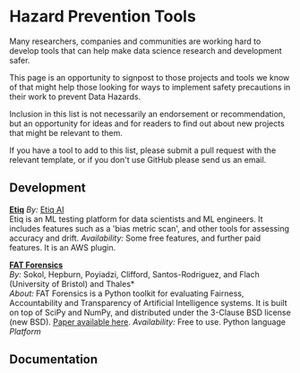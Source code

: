 # Hazard Prevention Tools

Many researchers, companies and communities are working hard to develop tools 
that can help make data science research and development safer. 

This page is an opportunity to signpost to those projects and tools we know of that 
might help those looking for ways to implement safety precautions in their work
to prevent Data Hazards. 

Inclusion in this list is not necessarily an endorsement or recommendation, 
but an opportunity for ideas and for readers to find out about new projects 
that might be relevant to them. 

If you have a tool to add to this list, please submit a pull request with the
relevant template, or if you don't use GitHub please send us an email. 


## Development 

**[Etiq](https://docs.etiq.ai/)**
*By:* [Etiq AI](https://etiq.ai/about-us)  
Etiq is an ML testing platform for data scientists and ML engineers. 
It includes features such as a 'bias metric scan', and other tools for 
assessing accuracy and drift. 
*Availability:* Some free features, and further paid features. It is an AWS plugin.

**[FAT Forensics](https://fat-forensics.org/index.html)**   
*By:* Sokol, Hepburn, Poyiadzi, Clifford, Santos-Rodriguez, and Flach (University of Bristol) and Thales*  
*About:* FAT Forensics is a Python toolkit for evaluating Fairness, Accountability and Transparency of Artificial Intelligence systems. It is built on top of SciPy and NumPy, and distributed under the 3-Clause BSD license (new BSD). [Paper available here](https://joss.theoj.org/papers/10.21105/joss.01904).
*Availability:* Free to use. Python language
*Platform*

## Documentation





<!---

Please use this format for new projects:

**[Title of the Project](link to project)**  
*By*: Authors or copyright holder*  
*About:* Short description of the tool  
*Availability:* Is it free, open source, paid? 

Note double spacing after heading lines to ensure new lines. 

--->